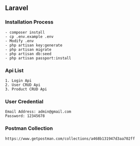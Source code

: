 ## Laravel

### Installation Process
    - composer install
    - cp .env.example .env
    - Modify .env
    - php artisan key:generate
    - php artisan migrate
    - php artisan db:seed
    - php artisan passport:install
 
### Api List
    1. Login Api
    2. User CRUD Api
    3. Product CRUD Api

### User Credential
    Email Address: admin@gmail.com
    Password: 12345678

### Postman Collection
    https://www.getpostman.com/collections/a468b131947d3aa702ff
